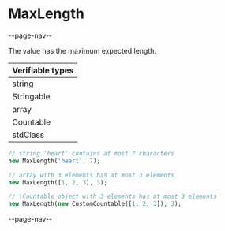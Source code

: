 # MaxLength

--page-nav--

The value has the maximum expected length.

| Verifiable types |
|:--               |
| string           |
| Stringable       |
| array            |
| Countable        |
| stdClass         |

```php
// string 'heart' contains at most 7 characters
new MaxLength('heart', 7);

// array with 3 elements has at most 3 elements
new MaxLength([1, 2, 3], 3);

// \Countable object with 3 elements has at most 3 elements
new MaxLength(new CustomCountable([1, 2, 3]), 3);
```

--page-nav--
